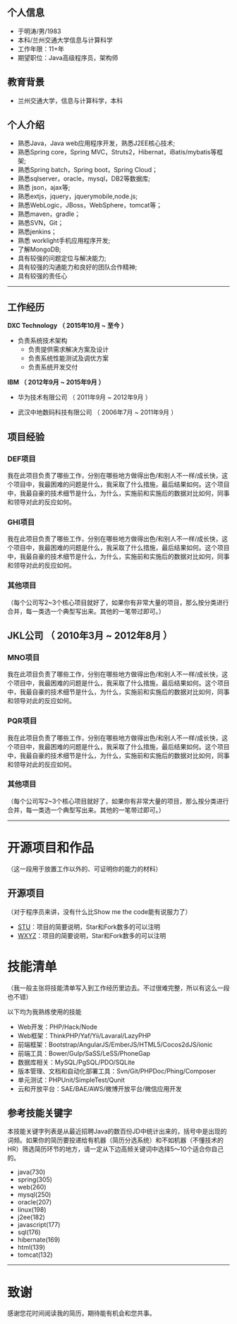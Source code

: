 ## 个人信息

 - 于明涛/男/1983 
 - 本科/兰州交通大学信息与计算科学
 - 工作年限：11+年
 - 期望职位：Java高级程序员，架构师

## 教育背景
 - 兰州交通大学，信息与计算科学，本科

## 个人介绍
 - 熟悉Java，Java web应用程序开发，熟悉J2EE核心技术; 
 - 熟悉Spring core，Spring MVC，Struts2，Hibernat，iBatis/mybatis等框架; 
 - 熟悉Spring batch，Spring boot，Spring Cloud； 
 - 熟悉sqlserver，oracle，mysql，DB2等数据库; 
 - 熟悉 json，ajax等; 
 - 熟悉extjs，jquery，jquerymobile,node.js; 
 - 熟悉WebLogic，JBoss，WebSphere，tomcat等； 
 - 熟悉maven，gradle； 
 - 熟悉SVN，Git； 
 - 熟悉jenkins； 
 - 熟悉 worklight手机应用程序开发; 
 - 了解MongoDB; 
 - 具有较强的问题定位与解决能力; 
 - 具有较强的沟通能力和良好的团队合作精神; 
 - 具有较强的责任心 

---

## 工作经历
**DXC Technology （ 2015年10月 ~ 至今 ）**
   
- 负责系统技术架构
   - 负责提供需求解决方案及设计 
   - 负责系统性能测试及调优方案 
   - 负责系统开发交付
   
**IBM （ 2012年9月 ~ 2015年9月 ）**

 - 华为技术有限公司 （ 2011年9月 ~ 2012年9月 ）

 - 武汉中地数码科技有限公司 （ 2006年7月 ~ 2011年9月 ）

## 项目经验

### DEF项目 
我在此项目负责了哪些工作，分别在哪些地方做得出色/和别人不一样/成长快，这个项目中，我最困难的问题是什么，我采取了什么措施，最后结果如何。这个项目中，我最自豪的技术细节是什么，为什么，实施前和实施后的数据对比如何，同事和领导对此的反应如何。


### GHI项目 
我在此项目负责了哪些工作，分别在哪些地方做得出色/和别人不一样/成长快，这个项目中，我最困难的问题是什么，我采取了什么措施，最后结果如何。这个项目中，我最自豪的技术细节是什么，为什么，实施前和实施后的数据对比如何，同事和领导对此的反应如何。


### 其他项目

（每个公司写2~3个核心项目就好了，如果你有非常大量的项目，那么按分类进行合并，每一类选一个典型写出来。其他的一笔带过即可。）

 
## JKL公司 （ 2010年3月 ~ 2012年8月 ）

### MNO项目 
我在此项目负责了哪些工作，分别在哪些地方做得出色/和别人不一样/成长快，这个项目中，我最困难的问题是什么，我采取了什么措施，最后结果如何。这个项目中，我最自豪的技术细节是什么，为什么，实施前和实施后的数据对比如何，同事和领导对此的反应如何。


### PQR项目 
我在此项目负责了哪些工作，分别在哪些地方做得出色/和别人不一样/成长快，这个项目中，我最困难的问题是什么，我采取了什么措施，最后结果如何。这个项目中，我最自豪的技术细节是什么，为什么，实施前和实施后的数据对比如何，同事和领导对此的反应如何。


### 其他项目

（每个公司写2~3个核心项目就好了，如果你有非常大量的项目，那么按分类进行合并，每一类选一个典型写出来。其他的一笔带过即可。）

---

# 开源项目和作品
（这一段用于放置工作以外的、可证明你的能力的材料）

## 开源项目
（对于程序员来讲，没有什么比Show me the code能有说服力了）

 - [STU](http://github.com/yourname/projectname)：项目的简要说明，Star和Fork数多的可以注明
 - [WXYZ](http://github.com/yourname/projectname)：项目的简要说明，Star和Fork数多的可以注明

# 技能清单
（我一般主张将技能清单写入到工作经历里边去。不过很难完整，所以有这么一段也不错）

以下均为我熟练使用的技能

- Web开发：PHP/Hack/Node
- Web框架：ThinkPHP/Yaf/Yii/Lavaral/LazyPHP
- 前端框架：Bootstrap/AngularJS/EmberJS/HTML5/Cocos2dJS/ionic
- 前端工具：Bower/Gulp/SaSS/LeSS/PhoneGap
- 数据库相关：MySQL/PgSQL/PDO/SQLite
- 版本管理、文档和自动化部署工具：Svn/Git/PHPDoc/Phing/Composer
- 单元测试：PHPUnit/SimpleTest/Qunit
- 云和开放平台：SAE/BAE/AWS/微博开放平台/微信应用开发

## 参考技能关键字

本技能关键字列表是从最近招聘Java的数百份JD中统计出来的，括号中是出现的词频。如果你的简历要投递给有机器（简历分选系统）和不如机器（不懂技术的HR）筛选简历环节的地方，请一定从下边高频关键词中选择5～10个适合你自己的。

- java(730)
- spring(305)
- web(260)
- mysql(250)
- oracle(207)
- linux(198)
- j2ee(182)
- javascript(177)
- sql(176)
- hibernate(169)
- html(139)
- tomcat(132)

---

# 致谢
感谢您花时间阅读我的简历，期待能有机会和您共事。
